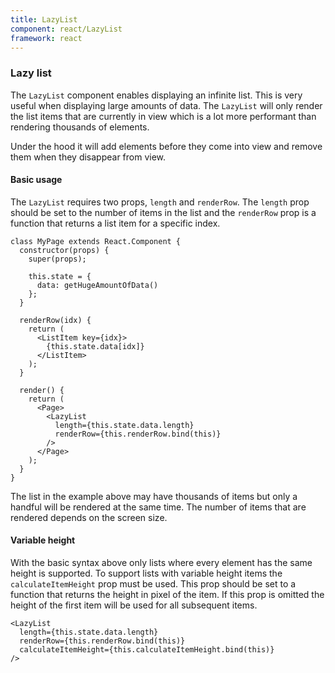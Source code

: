 ```yaml
---
title: LazyList
component: react/LazyList
framework: react
---
```


### Lazy list

The `LazyList` component enables displaying an infinite list. This is very useful when displaying large amounts of data. The `LazyList` will only render the list items that are currently in view which is a lot more performant than rendering thousands of elements.

Under the hood it will add elements before they come into view and remove them when they disappear from view.

#### Basic usage

The `LazyList` requires two props, `length` and `renderRow`. The `length` prop should be set to the number of items in the list and the `renderRow` prop is a function that returns a list item for a specific index.

```
class MyPage extends React.Component {
  constructor(props) {
    super(props);

    this.state = {
      data: getHugeAmountOfData()
    };
  }

  renderRow(idx) {
    return (
      <ListItem key={idx}>
        {this.state.data[idx]}
      </ListItem>
    );
  }

  render() {
    return (
      <Page>
        <LazyList
          length={this.state.data.length}
          renderRow={this.renderRow.bind(this)}
        />
      </Page>
    );
  }
}
```

The list in the example above may have thousands of items but only a handful will be rendered at the same time. The number of items that are rendered depends on the screen size.

#### Variable height

With the basic syntax above only lists where every element has the same height is supported. To support lists with variable height items the `calculateItemHeight` prop must be used. This prop should be set to a function that returns the height in pixel of the item. If this prop is omitted the height of the first item will be used for all subsequent items.

```
<LazyList
  length={this.state.data.length}
  renderRow={this.renderRow.bind(this)}
  calculateItemHeight={this.calculateItemHeight.bind(this)}
/>
```
